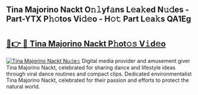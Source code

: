 ## Tina Majorino Nackt O𝚗𝚕yf𝚊ns L𝚎a𝚔ed N𝚞𝚍es - Part-YTX P𝚑𝚘tos Vi𝚍𝚎o - H𝚘𝚝 Part L𝚎a𝚔s QA1Eg

# <h2><a href="http://kf4sgu.oniu.top/?m=Tina+Majorino+Nackt">🔗👉 🔴 Tina Majorino Nackt P𝚑ot𝚘𝚜 V𝚒d𝚎o</a></h2>

[![Tina Majorino Nackt Nu𝚍e𝚜](https://i.imgur.com/0qMVB7G.gif)](http://kf4sgu.oniu.top/?m=Tina+Majorino+Nackt)
Digital media provider and amusement giver Tina Majorino Nackt, celebrated for sharing dance and lifestyle ideas through viral dance routines and compact clips. Dedicated environmentalist Tina Majorino Nackt, celebrated for their passion and efforts to protect the natural world.  
